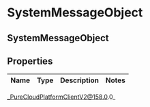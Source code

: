 # SystemMessageObject

## SystemMessageObject

## Properties

|Name | Type | Description | Notes|
|------------ | ------------- | ------------- | -------------|



_PureCloudPlatformClientV2@158.0.0_
